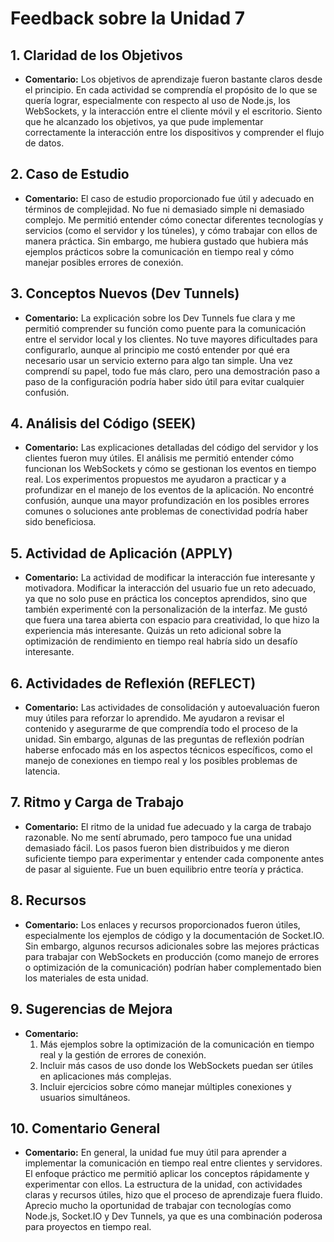 # Feedback sobre la Unidad 7

## 1. **Claridad de los Objetivos**
   - **Comentario:** Los objetivos de aprendizaje fueron bastante claros desde el principio. En cada actividad se comprendía el propósito de lo que se quería lograr, especialmente con respecto al uso de Node.js, los WebSockets, y la interacción entre el cliente móvil y el escritorio. Siento que he alcanzado los objetivos, ya que pude implementar correctamente la interacción entre los dispositivos y comprender el flujo de datos.
   
## 2. **Caso de Estudio**
   - **Comentario:** El caso de estudio proporcionado fue útil y adecuado en términos de complejidad. No fue ni demasiado simple ni demasiado complejo. Me permitió entender cómo conectar diferentes tecnologías y servicios (como el servidor y los túneles), y cómo trabajar con ellos de manera práctica. Sin embargo, me hubiera gustado que hubiera más ejemplos prácticos sobre la comunicación en tiempo real y cómo manejar posibles errores de conexión.
   
## 3. **Conceptos Nuevos (Dev Tunnels)**
   - **Comentario:** La explicación sobre los Dev Tunnels fue clara y me permitió comprender su función como puente para la comunicación entre el servidor local y los clientes. No tuve mayores dificultades para configurarlo, aunque al principio me costó entender por qué era necesario usar un servicio externo para algo tan simple. Una vez comprendí su papel, todo fue más claro, pero una demostración paso a paso de la configuración podría haber sido útil para evitar cualquier confusión.
   
## 4. **Análisis del Código (SEEK)**
   - **Comentario:** Las explicaciones detalladas del código del servidor y los clientes fueron muy útiles. El análisis me permitió entender cómo funcionan los WebSockets y cómo se gestionan los eventos en tiempo real. Los experimentos propuestos me ayudaron a practicar y a profundizar en el manejo de los eventos de la aplicación. No encontré confusión, aunque una mayor profundización en los posibles errores comunes o soluciones ante problemas de conectividad podría haber sido beneficiosa.
   
## 5. **Actividad de Aplicación (APPLY)**
   - **Comentario:** La actividad de modificar la interacción fue interesante y motivadora. Modificar la interacción del usuario fue un reto adecuado, ya que no solo puse en práctica los conceptos aprendidos, sino que también experimenté con la personalización de la interfaz. Me gustó que fuera una tarea abierta con espacio para creatividad, lo que hizo la experiencia más interesante. Quizás un reto adicional sobre la optimización de rendimiento en tiempo real habría sido un desafío interesante.
   
## 6. **Actividades de Reflexión (REFLECT)**
   - **Comentario:** Las actividades de consolidación y autoevaluación fueron muy útiles para reforzar lo aprendido. Me ayudaron a revisar el contenido y asegurarme de que comprendía todo el proceso de la unidad. Sin embargo, algunas de las preguntas de reflexión podrían haberse enfocado más en los aspectos técnicos específicos, como el manejo de conexiones en tiempo real y los posibles problemas de latencia.
   
## 7. **Ritmo y Carga de Trabajo**
   - **Comentario:** El ritmo de la unidad fue adecuado y la carga de trabajo razonable. No me sentí abrumado, pero tampoco fue una unidad demasiado fácil. Los pasos fueron bien distribuidos y me dieron suficiente tiempo para experimentar y entender cada componente antes de pasar al siguiente. Fue un buen equilibrio entre teoría y práctica.
   
## 8. **Recursos**
   - **Comentario:** Los enlaces y recursos proporcionados fueron útiles, especialmente los ejemplos de código y la documentación de Socket.IO. Sin embargo, algunos recursos adicionales sobre las mejores prácticas para trabajar con WebSockets en producción (como manejo de errores o optimización de la comunicación) podrían haber complementado bien los materiales de esta unidad.
   
## 9. **Sugerencias de Mejora**
   - **Comentario:** 
     1. Más ejemplos sobre la optimización de la comunicación en tiempo real y la gestión de errores de conexión.
     2. Incluir más casos de uso donde los WebSockets puedan ser útiles en aplicaciones más complejas.
     3. Incluir ejercicios sobre cómo manejar múltiples conexiones y usuarios simultáneos.
   
## 10. **Comentario General**
   - **Comentario:** En general, la unidad fue muy útil para aprender a implementar la comunicación en tiempo real entre clientes y servidores. El enfoque práctico me permitió aplicar los conceptos rápidamente y experimentar con ellos. La estructura de la unidad, con actividades claras y recursos útiles, hizo que el proceso de aprendizaje fuera fluido. Aprecio mucho la oportunidad de trabajar con tecnologías como Node.js, Socket.IO y Dev Tunnels, ya que es una combinación poderosa para proyectos en tiempo real.
